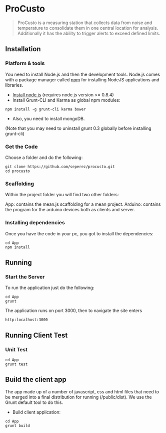 # ProCusto

> ProCusto is a measuring station that collects data from noise and temperature to consolidate them in one central location for analysis. Additionally it has the ability to trigger alerts to exceed defined limits.

## Installation
### Platform & tools

You need to install Node.js and then the development tools. Node.js comes with a package manager called [npm](http://npmjs.org) for installing NodeJS applications and libraries.
* [Install node.js](http://nodejs.org/download/) (requires node.js version >= 0.8.4)
* Install Grunt-CLI and Karma as global npm modules:

```
npm install -g grunt-cli karma bower
```
*  Also, you need to install mongoDB.

(Note that you may need to uninstall grunt 0.3 globally before installing grunt-cli)


### Get the Code

Choose a folder and do the following:

```
git clone https://github.com/seperez/procusto.git
cd procusto
```

### Scaffolding

Within the project folder you will find two other folders:

App: contains the mean.js scaffolding for a mean project.
Arduino: contains the program for the arduino devices both as clients and server.

### Installing dependencies

Once you have the code in your pc, you got to install the dependencies:
 	
```
cd App
npm install
```

## Running
### Start the Server

To run the application just do the following:
	
```
cd App
grunt
```
The application runs on port 3000, then to navigate the site enters 
	
```
http:localhost:3000
```

## Running Client Test
### Unit Test

```
cd App
grunt test
```

## Build the client app
The app made up of a number of javascript, css and html files that need to be merged into a final distribution for running (/public/dist).  We use the Grunt default tool to do this.

* Build client application:

```
cd App
grunt build    
```